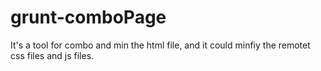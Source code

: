 grunt-comboPage
===============

 It's a tool for combo and min the html file, and it could minfiy the remotet css files and js files.
